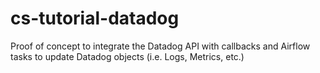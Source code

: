 # cs-tutorial-datadog
Proof of concept to integrate the Datadog API with callbacks and Airflow tasks to update Datadog objects (i.e. Logs, Metrics, etc.)
